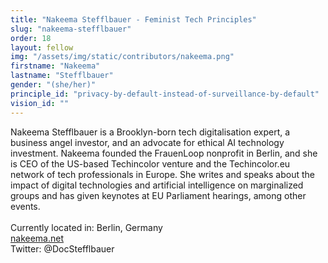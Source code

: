 ```yaml
---
title: "Nakeema Stefflbauer - Feminist Tech Principles"
slug: "nakeema-stefflbauer"
order: 18
layout: fellow
img: "/assets/img/static/contributors/nakeema.png"
firstname: "Nakeema"
lastname: "Stefflbauer"
gender: "(she/her)"
principle_id: "privacy-by-default-instead-of-surveillance-by-default"
vision_id: ""
---
```


Nakeema Stefflbauer is a Brooklyn-born tech digitalisation expert, a business angel investor, and an advocate for ethical AI technology investment. Nakeema founded the FrauenLoop nonprofit in Berlin, and she is CEO of the US-based Techincolor venture and the Techincolor.eu network of tech professionals in Europe. She writes and speaks about the impact of digital technologies and artificial intelligence on marginalized groups and has given keynotes at EU Parliament hearings, among other events.<br>
<br>
Currently located in: Berlin, Germany <br>
[nakeema.net](www.nakeema.net) <br>
Twitter: @DocStefflbauer <br>

